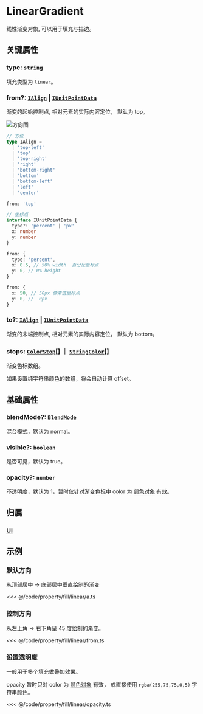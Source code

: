 <script setup>
import Case from '/component/Case.vue'
</script>

# LinearGradient

线性渐变对象, 可以用于填充与描边。

<case name="Linear" ></case>

## 关键属性

### type: `string`

填充类型为 `linear`。

### from?: [`IAlign`](/api/modules.md#ialign) | [`IUnitPointData`](/api/interfaces/IUnitPointData.md)

渐变的起始控制点, 相对元素的实际内容定位， 默认为 top。

<!-- ```ts
from: 'top' // = { type: 'percent', x: 0.5, y: 0} 顶部居中
``` -->

![方向图](/svg/deriction.svg)

```ts
// 方位
type IAlign =
  | 'top-left'
  | 'top'
  | 'top-right'
  | 'right'
  | 'bottom-right'
  | 'bottom'
  | 'bottom-left'
  | 'left'
  | 'center'

from: 'top'

// 坐标点
interface IUnitPointData {
  type?: 'percent' | 'px'
  x: number
  y: number
}

from: {
  type: 'percent',
  x: 0.5, // 50% width  百分比坐标点
  y: 0, // 0% height
}

from: {
  x: 50, // 50px 像素值坐标点
  y: 0, //  0px
}
```

### to?: [`IAlign`](/api/modules.md#ialign) | [`IUnitPointData`](/api/interfaces/IUnitPointData.md)

渐变的末端控制点, 相对元素的实际内容定位， 默认为 bottom。

### stops: [`ColorStop`](/reference/interface/ui/Color.md#colorstop)[] ｜ [`StringColor`](/reference/interface/ui/Color.md#stringcolor)[]

渐变色标数组。

如果设置纯字符串颜色的数组，将会自动计算 offset。

## 基础属性

### blendMode?: [`BlendMode`](/reference/property/blendMode.md)

混合模式，默认为 normal。

### visible?: `boolean`

是否可见，默认为 true。

### opacity?: `number`

不透明度，默认为 1，暂时仅针对渐变色标中 color 为 [颜色对象](/reference/interface/ui/Color.md#rgb) 有效。

## 归属

### [UI](/reference/display/UI.md#渐变-图案)

## 示例

<case name="Linear" index=0></case>

### 默认方向

从顶部居中 -> 底部居中垂直绘制的渐变

<<< @/code/property/fill/linear/a.ts

<case name="Linear" index=1></case>

### 控制方向

从左上角 -> 右下角呈 45 度绘制的渐变。

<<< @/code/property/fill/linear/from.ts

<case name="Linear" index=6></case>

### 设置透明度

一般用于多个填充做叠加效果。

opacity 暂时只对 color 为 [颜色对象](/reference/interface/ui/Color.md#rgb) 有效， 或直接使用 `rgba(255,75,75,0,5)` 字符串颜色。

<<< @/code/property/fill/linear/opacity.ts
